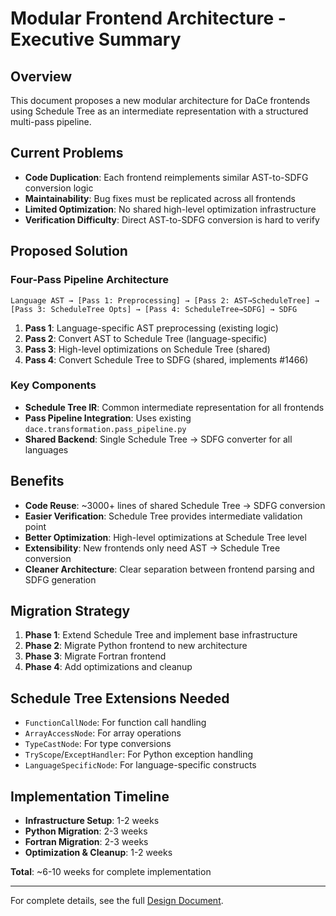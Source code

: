# Modular Frontend Architecture - Executive Summary

## Overview
This document proposes a new modular architecture for DaCe frontends using Schedule Tree as an intermediate representation with a structured multi-pass pipeline.

## Current Problems
- **Code Duplication**: Each frontend reimplements similar AST-to-SDFG conversion logic
- **Maintainability**: Bug fixes must be replicated across all frontends
- **Limited Optimization**: No shared high-level optimization infrastructure
- **Verification Difficulty**: Direct AST-to-SDFG conversion is hard to verify

## Proposed Solution

### Four-Pass Pipeline Architecture
```
Language AST → [Pass 1: Preprocessing] → [Pass 2: AST→ScheduleTree] → [Pass 3: ScheduleTree Opts] → [Pass 4: ScheduleTree→SDFG] → SDFG
```

1. **Pass 1**: Language-specific AST preprocessing (existing logic)
2. **Pass 2**: Convert AST to Schedule Tree (language-specific)
3. **Pass 3**: High-level optimizations on Schedule Tree (shared)
4. **Pass 4**: Convert Schedule Tree to SDFG (shared, implements #1466)

### Key Components
- **Schedule Tree IR**: Common intermediate representation for all frontends
- **Pass Pipeline Integration**: Uses existing `dace.transformation.pass_pipeline.py`
- **Shared Backend**: Single Schedule Tree → SDFG converter for all languages

## Benefits
- **Code Reuse**: ~3000+ lines of shared Schedule Tree → SDFG conversion
- **Easier Verification**: Schedule Tree provides intermediate validation point
- **Better Optimization**: High-level optimizations at Schedule Tree level
- **Extensibility**: New frontends only need AST → Schedule Tree conversion
- **Cleaner Architecture**: Clear separation between frontend parsing and SDFG generation

## Migration Strategy
1. **Phase 1**: Extend Schedule Tree and implement base infrastructure
2. **Phase 2**: Migrate Python frontend to new architecture
3. **Phase 3**: Migrate Fortran frontend
4. **Phase 4**: Add optimizations and cleanup

## Schedule Tree Extensions Needed
- `FunctionCallNode`: For function call handling
- `ArrayAccessNode`: For array operations
- `TypeCastNode`: For type conversions
- `TryScope`/`ExceptHandler`: For Python exception handling
- `LanguageSpecificNode`: For language-specific constructs

## Implementation Timeline
- **Infrastructure Setup**: 1-2 weeks
- **Python Migration**: 2-3 weeks
- **Fortran Migration**: 2-3 weeks
- **Optimization & Cleanup**: 1-2 weeks

**Total**: ~6-10 weeks for complete implementation

---

For complete details, see the full [Design Document](modular-frontend-architecture.md).
